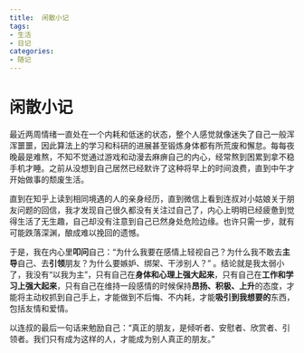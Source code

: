 ```yaml
---
title:  闲散小记
tags: 
- 生活
- 日记
categories:
- 随记
---
```


# 闲散小记

最近两周情绪一直处在一个内耗和低迷的状态，整个人感觉就像迷失了自己一般浑浑噩噩，因此算法上的学习和科研的进展甚至锻炼身体都有所荒废和懈怠。每每夜晚最是难熬，不知不觉通过游戏和动漫去麻痹自己的内心，经常熬到困累到拿不稳手机才睡。之前从没想到自己居然已经默许了这种将早上的时间浪费，直到中午才开始做事的颓废生活。

直到在知乎上读到相同境遇的人的亲身经历，直到微信上看到连叔对小姑娘关于朋友问题的回信，我才发现自己很久都没有关注过自己了，内心上明明已经疲惫到觉得生活了无生趣，自己却没有注意到自己已然身处危险边缘。也许只需一步，就有可能跌落深渊，酿成难以挽回的遗憾。

于是，我在内心里**叩问**自己：“为什么我要在感情上轻视自己？为什么我不敢去**主导**自己、去**引领**朋友？为什么要嫉妒、绑架、干涉别人？” 。结论就是我太弱小了，我没有“以我为主”，只有自己在**身体和心理上强大起来**，只有自己在**工作和学习上强大起来**，只有自己在维持一段感情的时候保持**昂扬、积极、上升**的态度，才能将主动权抓到自己手上，才能做到不后悔、不内耗，才能**吸引到我想要的**东西，包括友情和爱情。

以连叔的最后一句话来勉励自己：“真正的朋友，是倾听者、安慰者、欣赏者、引领者。我们只有成为这样的人，才能成为别人真正的朋友。”